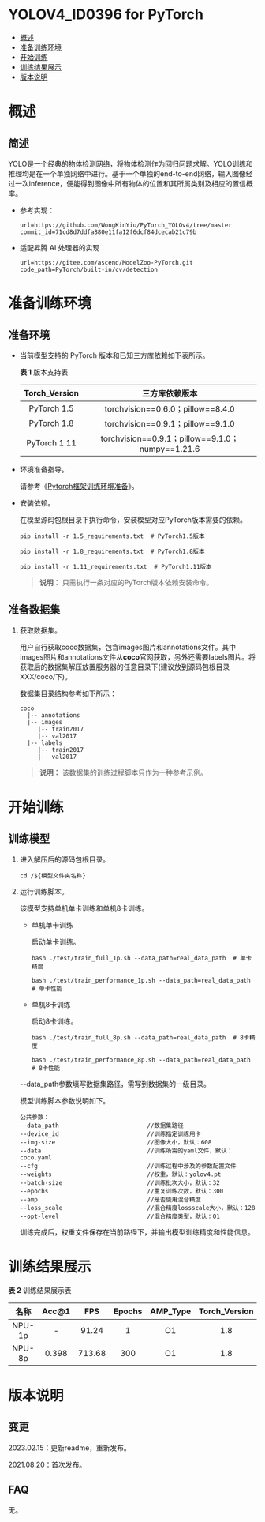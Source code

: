 # YOLOV4_ID0396 for PyTorch

-   [概述](概述.md)
-   [准备训练环境](准备训练环境.md)
-   [开始训练](开始训练.md)
-   [训练结果展示](训练结果展示.md)
-   [版本说明](版本说明.md)



# 概述

## 简述

YOLO是一个经典的物体检测网络，将物体检测作为回归问题求解。YOLO训练和推理均是在一个单独网络中进行。基于一个单独的end-to-end网络，输入图像经过一次inference，便能得到图像中所有物体的位置和其所属类别及相应的置信概率。

- 参考实现：

  ```
  url=https://github.com/WongKinYiu/PyTorch_YOLOv4/tree/master
  commit_id=71cd8d7ddfa880e11fa12f6dcf84dcecab21c79b
  ```

- 适配昇腾 AI 处理器的实现：

  ```
  url=https://gitee.com/ascend/ModelZoo-PyTorch.git
  code_path=PyTorch/built-in/cv/detection
  ```

# 准备训练环境

## 准备环境

- 当前模型支持的 PyTorch 版本和已知三方库依赖如下表所示。

  **表 1**  版本支持表

  | Torch_Version      | 三方库依赖版本                                 |
  | :--------: | :----------------------------------------------------------: |
  | PyTorch 1.5 | torchvision==0.6.0；pillow==8.4.0 |
  | PyTorch 1.8 | torchvision==0.9.1；pillow==9.1.0 |
  | PyTorch 1.11 | torchvision==0.9.1；pillow==9.1.0；numpy==1.21.6 |
  
- 环境准备指导。

  请参考《[Pytorch框架训练环境准备](https://www.hiascend.com/document/detail/zh/ModelZoo/pytorchframework/ptes)》。
  
- 安装依赖。

  在模型源码包根目录下执行命令，安装模型对应PyTorch版本需要的依赖。
  ```
  pip install -r 1.5_requirements.txt  # PyTorch1.5版本
  
  pip install -r 1.8_requirements.txt  # PyTorch1.8版本
  
  pip install -r 1.11_requirements.txt  # PyTorch1.11版本
  ```
  > **说明：** 
  >只需执行一条对应的PyTorch版本依赖安装命令。


## 准备数据集

1. 获取数据集。

   用户自行获取coco数据集，包含images图片和annotations文件。其中images图片和annotations文件从**coco**官网获取，另外还需要labels图片。将获取后的数据集解压放置服务器的任意目录下(建议放到源码包根目录XXX/coco/下)。

   数据集目录结构参考如下所示：

   ```
   coco
     |-- annotations
     |-- images
        |-- train2017
        |-- val2017   
     |-- labels
        |-- train2017
        |-- val2017
   ```
   > **说明：** 
   >该数据集的训练过程脚本只作为一种参考示例。

# 开始训练

## 训练模型

1. 进入解压后的源码包根目录。

   ```
   cd /${模型文件夹名称}
   ```

2. 运行训练脚本。

   该模型支持单机单卡训练和单机8卡训练。

   - 单机单卡训练

     启动单卡训练。

     ```
     bash ./test/train_full_1p.sh --data_path=real_data_path  # 单卡精度
     
     bash ./test/train_performance_1p.sh --data_path=real_data_path  # 单卡性能
     ```

   - 单机8卡训练

     启动8卡训练。

     ```
     bash ./test/train_full_8p.sh --data_path=real_data_path  # 8卡精度
     
     bash ./test/train_performance_8p.sh --data_path=real_data_path  # 8卡性能
     ```

   --data_path参数填写数据集路径，需写到数据集的一级目录。

   模型训练脚本参数说明如下。

   ```
   公共参数：
   --data_path                         //数据集路径
   --device_id                         //训练指定训练用卡
   --img-size                          //图像大小，默认：608
   --data                              //训练所需的yaml文件，默认：coco.yaml                  
   --cfg                               //训练过程中涉及的参数配置文件
   --weights                           //权重，默认：yolov4.pt
   --batch-size                        //训练批次大小，默认：32
   --epochs                            //重复训练次数，默认：300
   --amp                               //是否使用混合精度
   --loss_scale                        //混合精度lossscale大小，默认：128
   --opt-level                         //混合精度类型，默认：O1
   ```

   训练完成后，权重文件保存在当前路径下，并输出模型训练精度和性能信息。


# 训练结果展示

**表 2**  训练结果展示表

| 名称   | Acc@1 | FPS   | Epochs | AMP_Type | Torch_Version |
| :----: | :--: | :-----: | :-----: | :-----: | :-----: |
| NPU-1p | - | 91.24 | 1 | O1 | 1.8 |
| NPU-8p | 0.398 | 713.68 | 300 | O1 | 1.8 |


# 版本说明

## 变更

2023.02.15：更新readme，重新发布。

2021.08.20：首次发布。

## FAQ

无。
